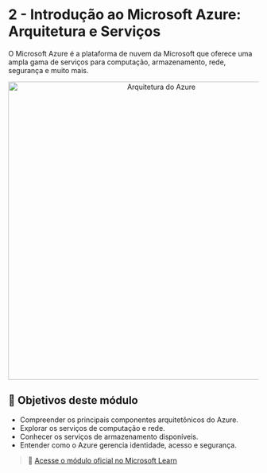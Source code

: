 # 2 - Introdução ao Microsoft Azure: Arquitetura e Serviços

O Microsoft Azure é a plataforma de nuvem da Microsoft que oferece uma ampla gama de serviços para computação, armazenamento, rede, segurança e muito mais.

<p align="center">
  <img src="https://learn.microsoft.com/pt-br/azure/architecture/solution-ideas/media/azure-databricks-modern-analytics-architecture.svg" alt="Arquitetura do Azure" width="600"/>
</p>

## 🎯 Objetivos deste módulo

- Compreender os principais componentes arquitetônicos do Azure.
- Explorar os serviços de computação e rede.
- Conhecer os serviços de armazenamento disponíveis.
- Entender como o Azure gerencia identidade, acesso e segurança.

> 🔗 [Acesse o módulo oficial no Microsoft Learn](https://learn.microsoft.com/pt-br/training/paths/azure-fundamentals-describe-azure-architecture-services/)
